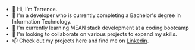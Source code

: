 - 👋 Hi, I’m Terrence.
- 👀 I’m a developer who is currently completing a Bachelor's degree in Information Technology.
- 🌱 I’m currently learning MEAN stack development at a coding bootcamp
- 💞️ I’m looking to collaborate on various projects to expand my skills.
- 📫 Check out my projects here and find me on [Linkedin](https://www.linkedin.com/in/terrencekhchan/). 
